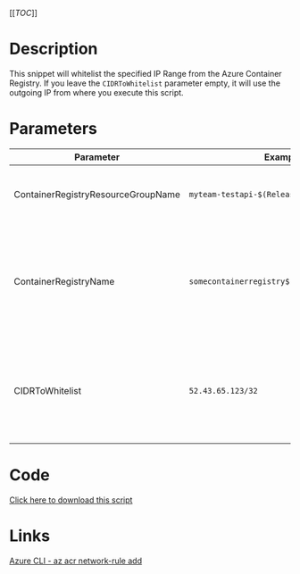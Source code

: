 [[_TOC_]]

# Description
This snippet will whitelist the specified IP Range from the Azure Container Registry. If you leave the `CIDRToWhitelist` parameter empty, it will use the outgoing IP from where you execute this script.

# Parameters
| Parameter | Example Value | Description |
|--|--|--|
| ContainerRegistryResourceGroupName | `myteam-testapi-$(Release.EnvironmentName)` | The name of the resource group the Container Registry is in|
| ContainerRegistryName | `somecontainerregistry$(Release.EnvironmentName)` | The name for the Container Registry resource. This name is restricted to alphanumerical characters without hyphens etc. |
| CIDRToWhitelist | `52.43.65.123/32` | The IP range to whitelist in [CIDR notation](https://en.wikipedia.org/wiki/Classless_Inter-Domain_Routing#CIDR_notation). Leave this field empty to use the outgoing IP from where you execute this script. |

# Code
[Click here to download this script](../../../../src/Container-Registry/Whitelist-IP-on-Container-Registry.ps1)

# Links

[Azure CLI - az acr network-rule add](https://docs.microsoft.com/en-us/cli/azure/acr/network-rule?view=azure-cli-latest#az_acr_network_rule_add)
